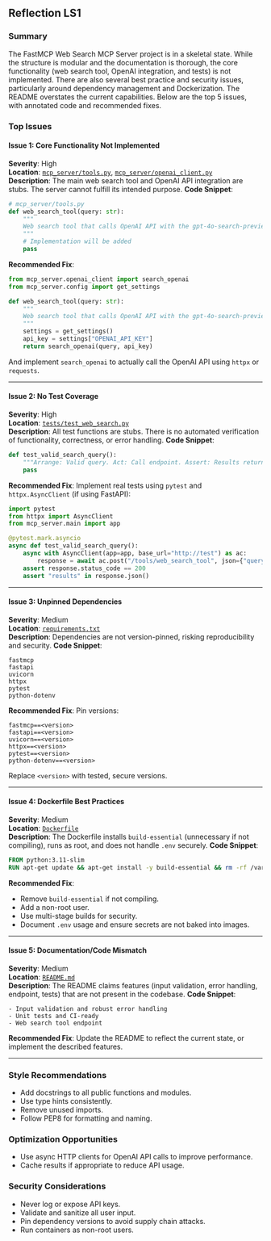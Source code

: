 ## Reflection LS1

### Summary
The FastMCP Web Search MCP Server project is in a skeletal state. While the structure is modular and the documentation is thorough, the core functionality (web search tool, OpenAI integration, and tests) is not implemented. There are also several best practice and security issues, particularly around dependency management and Dockerization. The README overstates the current capabilities. Below are the top 5 issues, with annotated code and recommended fixes.

### Top Issues

#### Issue 1: Core Functionality Not Implemented
**Severity**: High  
**Location**: [`mcp_server/tools.py`](mcp_server/tools.py:8), [`mcp_server/openai_client.py`](mcp_server/openai_client.py:3)  
**Description**: The main web search tool and OpenAI API integration are stubs. The server cannot fulfill its intended purpose.
**Code Snippet**:
```python
# mcp_server/tools.py
def web_search_tool(query: str):
    """
    Web search tool that calls OpenAI API with the gpt-4o-search-preview model.
    """
    # Implementation will be added
    pass
```
**Recommended Fix**:
```python
from mcp_server.openai_client import search_openai
from mcp_server.config import get_settings

def web_search_tool(query: str):
    """
    Web search tool that calls OpenAI API with the gpt-4o-search-preview model.
    """
    settings = get_settings()
    api_key = settings["OPENAI_API_KEY"]
    return search_openai(query, api_key)
```
And implement `search_openai` to actually call the OpenAI API using `httpx` or `requests`.

---

#### Issue 2: No Test Coverage
**Severity**: High  
**Location**: [`tests/test_web_search.py`](tests/test_web_search.py:17)  
**Description**: All test functions are stubs. There is no automated verification of functionality, correctness, or error handling.
**Code Snippet**:
```python
def test_valid_search_query():
    """Arrange: Valid query. Act: Call endpoint. Assert: Results returned."""
    pass
```
**Recommended Fix**:
Implement real tests using `pytest` and `httpx.AsyncClient` (if using FastAPI):
```python
import pytest
from httpx import AsyncClient
from mcp_server.main import app

@pytest.mark.asyncio
async def test_valid_search_query():
    async with AsyncClient(app=app, base_url="http://test") as ac:
        response = await ac.post("/tools/web_search_tool", json={"query": "test"})
    assert response.status_code == 200
    assert "results" in response.json()
```

---

#### Issue 3: Unpinned Dependencies
**Severity**: Medium  
**Location**: [`requirements.txt`](requirements.txt:1)  
**Description**: Dependencies are not version-pinned, risking reproducibility and security.
**Code Snippet**:
```
fastmcp
fastapi
uvicorn
httpx
pytest
python-dotenv
```
**Recommended Fix**:
Pin versions:
```
fastmcp==<version>
fastapi==<version>
uvicorn==<version>
httpx==<version>
pytest==<version>
python-dotenv==<version>
```
Replace `<version>` with tested, secure versions.

---

#### Issue 4: Dockerfile Best Practices
**Severity**: Medium  
**Location**: [`Dockerfile`](Dockerfile:3)  
**Description**: The Dockerfile installs `build-essential` (unnecessary if not compiling), runs as root, and does not handle `.env` securely.
**Code Snippet**:
```dockerfile
FROM python:3.11-slim
RUN apt-get update && apt-get install -y build-essential && rm -rf /var/lib/apt/lists/*
```
**Recommended Fix**:
- Remove `build-essential` if not compiling.
- Add a non-root user.
- Use multi-stage builds for security.
- Document `.env` usage and ensure secrets are not baked into images.

---

#### Issue 5: Documentation/Code Mismatch
**Severity**: Medium  
**Location**: [`README.md`](README.md:10,12,55)  
**Description**: The README claims features (input validation, error handling, endpoint, tests) that are not present in the codebase.
**Code Snippet**:
```
- Input validation and robust error handling
- Unit tests and CI-ready
- Web search tool endpoint
```
**Recommended Fix**:
Update the README to reflect the current state, or implement the described features.

---

### Style Recommendations
- Add docstrings to all public functions and modules.
- Use type hints consistently.
- Remove unused imports.
- Follow PEP8 for formatting and naming.

### Optimization Opportunities
- Use async HTTP clients for OpenAI API calls to improve performance.
- Cache results if appropriate to reduce API usage.

### Security Considerations
- Never log or expose API keys.
- Validate and sanitize all user input.
- Pin dependency versions to avoid supply chain attacks.
- Run containers as non-root users.